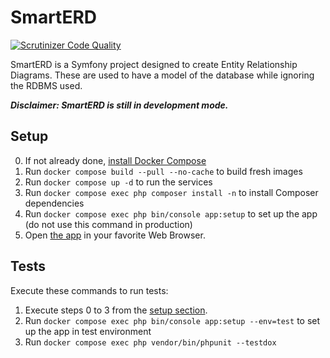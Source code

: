 # SmartERD
[![Scrutinizer Code Quality](https://scrutinizer-ci.com/g/Crovitche-1623/SmartERD/badges/quality-score.png?b=master)](https://scrutinizer-ci.com/g/Crovitche-1623/SmartERD/?branch=master)

SmartERD is a Symfony project designed to create Entity Relationship Diagrams. 
These are used to have a model of the database while ignoring the RDBMS used.

***Disclaimer: SmartERD is still in development mode.***

## Setup
 0. If not already done, [install Docker Compose](https://docs.docker.com/compose/install/)
 1. Run `docker compose build --pull --no-cache` to build fresh images
 2. Run `docker compose up -d` to run the services
 3. Run `docker compose exec php composer install -n` to install Composer dependencies
 4. Run `docker compose exec php bin/console app:setup` to set up the app (do not use this command in production)
 5. Open [the app](http://localhost:9000) in your favorite Web Browser.
 
## Tests
Execute these commands to run tests:
 1. Execute steps 0 to 3 from the [setup section](#Setup).
 2. Run `docker compose exec php bin/console app:setup --env=test` to set up the app in test environment
 3. Run `docker compose exec php vendor/bin/phpunit --testdox`
